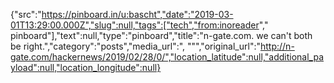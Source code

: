 {"src":"https://pinboard.in/u:bascht","date":"2019-03-01T13:29:00.000Z","slug":null,"tags":["tech","from:inoreader"," pinboard"],"text":null,"type":"pinboard","title":"n-gate.com. we can't both be right.","category":"posts","media_url":", \"\"","original_url":"http://n-gate.com/hackernews/2019/02/28/0/","location_latitude":null,"additional_payload":null,"location_longitude":null}